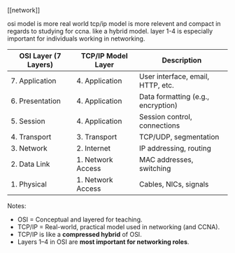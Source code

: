 
[[network]] 


osi model is more real world
tcp/ip model is more relevent and compact in regards to studying for ccna. like a hybrid model.
layer 1-4 is especially important for individuals working in networking.


| OSI Layer (7 Layers)  | TCP/IP Model Layer | Description                         |
|-----------------------|--------------------|-------------------------------------|
| 7. Application        | 4. Application     | User interface, email, HTTP, etc.   |
| 6. Presentation       | 4. Application     | Data formatting (e.g., encryption)  |
| 5. Session            | 4. Application     | Session control, connections        |
| 4. Transport          | 3. Transport       | TCP/UDP, segmentation                |
| 3. Network            | 2. Internet        | IP addressing, routing              |
| 2. Data Link          | 1. Network Access  | MAC addresses, switching             |
| 1. Physical           | 1. Network Access  | Cables, NICs, signals               |


Notes:
- OSI = Conceptual and layered for teaching.
- TCP/IP = Real-world, practical model used in networking (and CCNA).
- TCP/IP is like a **compressed hybrid** of OSI.
- Layers 1–4 in OSI are **most important for networking roles**.
